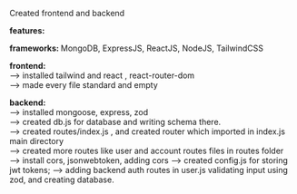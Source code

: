 Created frontend and backend

<b>features:</b>


<b>frameworks: </b>
MongoDB, ExpressJS, ReactJS, NodeJS, TailwindCSS

<b>frontend: <br> </b>
--> installed tailwind and react , react-router-dom <br>
--> made every file standard and empty <br>

<b>backend: <br></b>
--> installed mongoose, express, zod <br>
--> created db.js for database and writing schema there.<br>
--> created routes/index.js , and created router which imported in index.js main directory <br>
--> created more routes like user and account routes files in routes folder <br>
--> install cors, jsonwebtoken, adding cors
--> created config.js for storing jwt tokens;
--> adding backend auth routes  in user.js validating input using zod, and creating database.